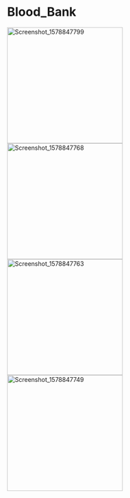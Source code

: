 # Blood_Bank

<img width="270" alt="Screenshot_1578847799" src="https://user-images.githubusercontent.com/31928571/72222415-1ba92a00-356d-11ea-80f4-7d814fa7a3c3.png">   <img width="270" alt="Screenshot_1578847768" src="https://user-images.githubusercontent.com/31928571/72222423-2a8fdc80-356d-11ea-99d3-30184f60fc70.png">   <img width="270" alt="Screenshot_1578847763" src="https://user-images.githubusercontent.com/31928571/72222430-4a270500-356d-11ea-896e-e8706a9644c2.png">  <img width="270" alt="Screenshot_1578847749" src="https://user-images.githubusercontent.com/31928571/72222440-5612c700-356d-11ea-9907-f127d9ac86e3.png">

